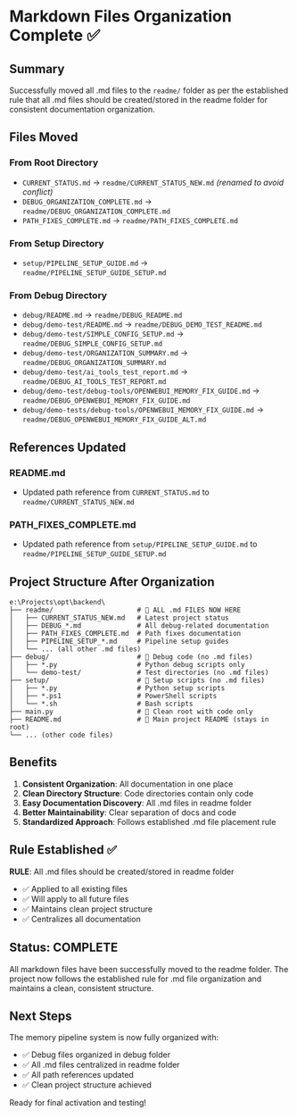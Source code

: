 # Markdown Files Organization Complete ✅

## Summary

Successfully moved all .md files to the `readme/` folder as per the established rule that all .md files should be created/stored in the readme folder for consistent documentation organization.

## Files Moved

### From Root Directory
- `CURRENT_STATUS.md` → `readme/CURRENT_STATUS_NEW.md` *(renamed to avoid conflict)*
- `DEBUG_ORGANIZATION_COMPLETE.md` → `readme/DEBUG_ORGANIZATION_COMPLETE.md`
- `PATH_FIXES_COMPLETE.md` → `readme/PATH_FIXES_COMPLETE.md`

### From Setup Directory
- `setup/PIPELINE_SETUP_GUIDE.md` → `readme/PIPELINE_SETUP_GUIDE_SETUP.md`

### From Debug Directory
- `debug/README.md` → `readme/DEBUG_README.md`
- `debug/demo-test/README.md` → `readme/DEBUG_DEMO_TEST_README.md`
- `debug/demo-test/SIMPLE_CONFIG_SETUP.md` → `readme/DEBUG_SIMPLE_CONFIG_SETUP.md`
- `debug/demo-test/ORGANIZATION_SUMMARY.md` → `readme/DEBUG_ORGANIZATION_SUMMARY.md`
- `debug/demo-test/ai_tools_test_report.md` → `readme/DEBUG_AI_TOOLS_TEST_REPORT.md`
- `debug/demo-test/debug-tools/OPENWEBUI_MEMORY_FIX_GUIDE.md` → `readme/DEBUG_OPENWEBUI_MEMORY_FIX_GUIDE.md`
- `debug/demo-tests/debug-tools/OPENWEBUI_MEMORY_FIX_GUIDE.md` → `readme/DEBUG_OPENWEBUI_MEMORY_FIX_GUIDE_ALT.md`

## References Updated

### README.md
- Updated path reference from `CURRENT_STATUS.md` to `readme/CURRENT_STATUS_NEW.md`

### PATH_FIXES_COMPLETE.md
- Updated path reference from `setup/PIPELINE_SETUP_GUIDE.md` to `readme/PIPELINE_SETUP_GUIDE_SETUP.md`

## Project Structure After Organization

```
e:\Projects\opt\backend\
├── readme/                     # 📁 ALL .md FILES NOW HERE
│   ├── CURRENT_STATUS_NEW.md   # Latest project status
│   ├── DEBUG_*.md              # All debug-related documentation
│   ├── PATH_FIXES_COMPLETE.md  # Path fixes documentation
│   ├── PIPELINE_SETUP_*.md     # Pipeline setup guides
│   └── ... (all other .md files)
├── debug/                      # 📁 Debug code (no .md files)
│   ├── *.py                    # Python debug scripts only
│   └── demo-test/              # Test directories (no .md files)
├── setup/                      # 📁 Setup scripts (no .md files)
│   ├── *.py                    # Python setup scripts
│   ├── *.ps1                   # PowerShell scripts
│   └── *.sh                    # Bash scripts
├── main.py                     # 📄 Clean root with code only
├── README.md                   # 📄 Main project README (stays in root)
└── ... (other code files)
```

## Benefits

1. **Consistent Organization**: All documentation in one place
2. **Clean Directory Structure**: Code directories contain only code
3. **Easy Documentation Discovery**: All .md files in readme folder
4. **Better Maintainability**: Clear separation of docs and code
5. **Standardized Approach**: Follows established .md file placement rule

## Rule Established ✅

**RULE**: All .md files should be created/stored in readme folder
- ✅ Applied to all existing files
- ✅ Will apply to all future files
- ✅ Maintains clean project structure
- ✅ Centralizes all documentation

## Status: COMPLETE

All markdown files have been successfully moved to the readme folder. The project now follows the established rule for .md file organization and maintains a clean, consistent structure.

## Next Steps

The memory pipeline system is now fully organized with:
- ✅ Debug files organized in debug folder
- ✅ All .md files centralized in readme folder  
- ✅ All path references updated
- ✅ Clean project structure achieved

Ready for final activation and testing!
